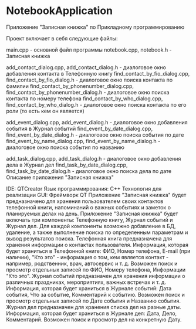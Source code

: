 # NotebookApplication
Приложение "Записная книжка" по Прикладному программированию

Проект включает в себя следующие файлы:

main.cpp - основной файл программы
notebook.cpp, notebook.h - Записная книжка

add_contact_dialog.cpp, add_contact_dialog.h - диалоговое окно добавления контакта в Телефонную книгу
find_contact_by_fio_dialog.cpp, find_contact_by_fio_dialog.h - диалоговое окно поиска контакта по фамилии
find_contact_by_phonenumber_dialog.cpp, find_contact_by_phonenumber_dialog.h - диалоговое окно поиска контакта по номеру телефона
find_contact_by_who_dialog.cpp, find_contact_by_who_dialog.h - диалоговое окно поиска контакта по его роли (то есть кем он является)

add_event_dialog.cpp, add_event_dialog.h - диалоговое окно добавления события в Журнал событий
find_event_by_date_dialog.cpp, find_event_by_date_dialog.h - диалоговое окно поиска события по дате
find_event_by_name_dialog.cpp, find_event_by_name_dialog.h - диалоговое окно поиска события по названию

add_task_dialog.cpp, add_task_dialog.h - диалоговое окно добавления дела в Журнал дел
find_task_by_date_dialog.cpp, find_task_by_date_dialog.h - диалоговое окно поиска дела по дате
Описание приложения "Записная книжка"

IDE: QTCreator
Язык программирования: C++
Технология для реализации GUI: Фреймворк QT
Приложение "Записная книжка" будет предназначено для хранения пользователем своих контактов телефонной книги, напоминаний о важных событиях и заметок о планируемых делах на день.
Приложение "Записная книжка" будет включать три компоненты: Телефонную книгу, Журнал событий и Журнал дел. Для каждой компоненты возможно добавление в БД, удаление, а также выполнение поиска по определенным параметрам и вывод результатов поиска.
Телефонная книга предназначена для хранения информации о контактах пользователя. Информация, которая будет храниться в Телефонной книге: ФИО, Номер телефона, E-mail (при наличии), "Кто это" - информация о том, кем является контакт - например, родственник, врач, автосервис и т. д. Возможен поиск и просмотр отдельных записей по ФИО, Номеру телефона, Информации "Кто это".
Журнал событий предназначен для хранения информации о различных праздниках, мероприятиях, важных встречах и т. д. Информация, которая будет храниться в Журнале событий: Дата события, Что за событие, Комментарий к событию. Возможен поиск и просмотр отдельных записей по Дате события и Названию события.
Журнал дел предназначен для хранения списка дел на разные даты. Информация, которая будет храниться в Журнале дел: Дата, Дело, Комментарий. Возможен поиск и просмотр дел на конкретную Дату.
